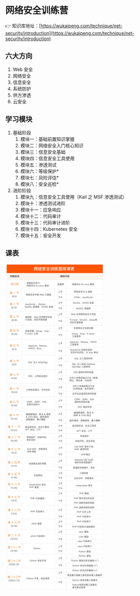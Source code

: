# 网络安全训练营

👉 知识库地址：[https://wukaipeng.com/technique/net-security/introduction](https://wukaipeng.com/technique/net-security/introduction)

## 六大方向

1. Web 安全
2. 网络安全
3. 信息安全
4. 系统防护
5. 供方渗透
6. 云安全


## 学习模块

1. 基础阶段
   1. 模块一：基础前置知识掌握
   2. 模块二：网络安全入门核心知识
   3. 模块三：信息安全基础
   4. 模块四：信息安全工具使用
   5. 模块五：渗透测试
   6. 模块六：等级保护*
   7. 模块七：风险评估*
   8. 模块八：安全巡检*
2. 进阶阶段
   1. 模块九：信息安全工具使用（Kail 之 MSF 渗透测试）
   2. 模块十：渗透测试进阶
   3. 模块十一：应急响应
   4. 模块十二：代码审计
   5. 模块十三：代码审计进阶
   6. 模块十四：Kubernetes 安全
   7. 模块十五：安全开发

## 课表
![](./网络安全训练营排课表.jpg)
